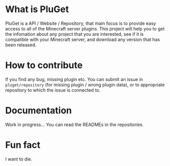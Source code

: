<!--

**Here are some ideas to get you started:**

🙋‍♀️ A short introduction - what is your organization all about?
🌈 Contribution guidelines - how can the community get involved?
👩‍💻 Useful resources - where can the community find your docs? Is there anything else the community should know?
🍿 Fun facts - what does your team eat for breakfast?
🧙 Remember, you can do mighty things with the power of [Markdown](https://docs.github.com/github/writing-on-github/getting-started-with-writing-and-formatting-on-github/basic-writing-and-formatting-syntax)
-->
# What is PluGet
PluGet is a API / Website / Repository, that main focus is to provide easy access to all of the Minecraft server plugins.
This project will help you to get the infomation about any project that you are interested, see if it is compatible with your Minecraft server,
and download any version that has been released.

# How to contribute
If you find any bug, missing plugin etc. You can submit an issue in `pluget/repository` (for missing plugin / wrong plugin data),
or to appropriate repository to which the issue is connected to.

# Documentation
Work in progress...
You can read the READMEs in the repositories.

# Fun fact
I want to die.
